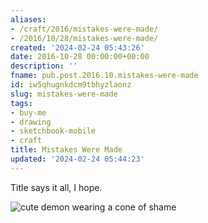 ```yaml
---
aliases:
- /craft/2016/mistakes-were-made/
- /2016/10/28/mistakes-were-made/
created: '2024-02-24 05:43:26'
date: 2016-10-28 00:00:00+00:00
description: ''
fname: pub.post.2016.10.mistakes-were-made
id: iw5qhugnkdcm9tbhyzlaonz
slug: mistakes-were-made
tags:
- buy-me
- drawing
- sketchbook-mobile
- craft
title: Mistakes Were Made
updated: '2024-02-24 05:44:23'
---
```


Title says it all, I hope.

![cute demon wearing a cone of shame](assets/img/2016/cover-2016-10-28.png)